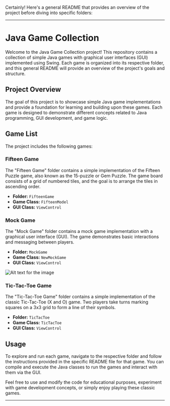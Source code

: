 Certainly! Here's a general README that provides an overview of the project before diving into specific folders:

---

# Java Game Collection

Welcome to the Java Game Collection project! This repository contains a collection of simple Java games with graphical user interfaces (GUI) implemented using Swing. Each game is organized into its respective folder, and this general README will provide an overview of the project's goals and structure.

## Project Overview

The goal of this project is to showcase simple Java game implementations and provide a foundation for learning and building upon these games. Each game is designed to demonstrate different concepts related to Java programming, GUI development, and game logic.

## Game List

The project includes the following games:

### Fifteen Game

The "Fifteen Game" folder contains a simple implementation of the Fifteen Puzzle game, also known as the 15-puzzle or Gem Puzzle. The game board consists of a grid of numbered tiles, and the goal is to arrange the tiles in ascending order.

- **Folder:** `FifteenGame`
- **Game Class:** `FifteenModel`
- **GUI Class:** `ViewControl`

### Mock Game

The "Mock Game" folder contains a mock game implementation with a graphical user interface (GUI). The game demonstrates basic interactions and messaging between players.

- **Folder:** `MockGame`
- **Game Class:** `NewMockGame`
- **GUI Class:** `ViewControl`

![Alt text for the image]([Laboration2/MockGame_Diagram.jpg](https://github.com/Fluntin/Software-Engineering/blob/472d1b9784aa1c6ab2dac3632a3a21e1e2c76f68/Laboration2/MockGame_Diagram.jpg))

### Tic-Tac-Toe Game

The "Tic-Tac-Toe Game" folder contains a simple implementation of the classic Tic-Tac-Toe (X and O) game. Two players take turns marking squares on a 3x3 grid to form a line of their symbols.

- **Folder:** `TicTacToe`
- **Game Class:** `TicTacToe`
- **GUI Class:** `ViewControl`

## Usage

To explore and run each game, navigate to the respective folder and follow the instructions provided in the specific README file for that game. You can compile and execute the Java classes to run the games and interact with them via the GUI.

Feel free to use and modify the code for educational purposes, experiment with game development concepts, or simply enjoy playing these classic games.

---
